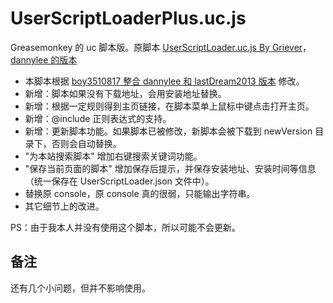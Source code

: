 UserScriptLoaderPlus.uc.js
==========================

Greasemonkey 的 uc 脚本版。原脚本 [UserScriptLoader.uc.js By Griever](https://github.com/Griever/userChromeJS/tree/master/UserScriptLoader)，[dannylee 的版本](http://g.mozest.com/viewthread.php?tid=41278&highlight=UserScriptLoader)

 - 本脚本根据 [boy3510817 整合 dannylee 和 lastDream2013 版本](http://bbs.kafan.cn/thread-1688975-1-1.html) 修改。
 - 新增：脚本如果没有下载地址，会用安装地址替换。
 - 新增：根据一定规则得到主页链接，在脚本菜单上鼠标中键点击打开主页。
 - 新增：@include 正则表达式的支持。
 - 新增：更新脚本功能。如果脚本已被修改，新脚本会被下载到 newVersion 目录下，否则会自动替换。
 - "为本站搜索脚本" 增加右键搜索关键词功能。
 - "保存当前页面的脚本" 增加保存后提示，并保存安装地址、安装时间等信息（统一保存在 UserScriptLoader.json 文件中）。
 - 替换原 console，原 console 真的很弱，只能输出字符串。
 - 其它细节上的改进。

PS：由于我本人并没有使用这个脚本，所以可能不会更新。

备注
----

还有几个小问题，但并不影响使用。